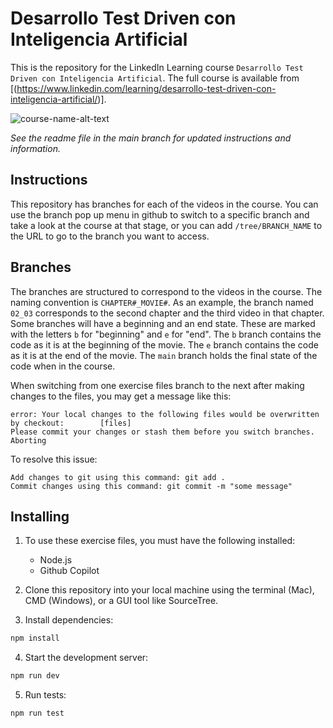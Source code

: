 # Desarrollo Test Driven con Inteligencia Artificial
This is the repository for the LinkedIn Learning course `Desarrollo Test Driven con Inteligencia Artificial`. The full course is available from [(https://www.linkedin.com/learning/desarrollo-test-driven-con-inteligencia-artificial/)].

![course-name-alt-text][lil-thumbnail-url] 

_See the readme file in the main branch for updated instructions and information._
## Instructions
This repository has branches for each of the videos in the course. You can use the branch pop up menu in github to switch to a specific branch and take a look at the course at that stage, or you can add `/tree/BRANCH_NAME` to the URL to go to the branch you want to access.

## Branches
The branches are structured to correspond to the videos in the course. The naming convention is `CHAPTER#_MOVIE#`. As an example, the branch named `02_03` corresponds to the second chapter and the third video in that chapter. 
Some branches will have a beginning and an end state. These are marked with the letters `b` for "beginning" and `e` for "end". The `b` branch contains the code as it is at the beginning of the movie. The `e` branch contains the code as it is at the end of the movie. The `main` branch holds the final state of the code when in the course.

When switching from one exercise files branch to the next after making changes to the files, you may get a message like this:

    error: Your local changes to the following files would be overwritten by checkout:        [files]
    Please commit your changes or stash them before you switch branches.
    Aborting

To resolve this issue:
	
    Add changes to git using this command: git add .
	Commit changes using this command: git commit -m "some message"

## Installing
1. To use these exercise files, you must have the following installed:
	- Node.js
    - Github Copilot

2. Clone this repository into your local machine using the terminal (Mac), CMD (Windows), or a GUI tool like SourceTree.
3. Install dependencies:
```bash
npm install
```
4. Start the development server:
```bash
npm run dev
```
5. Run tests:
```bash
npm run test
```


[0]: # (Replace these placeholder URLs with actual course URLs)

[lil-course-url]: https://www.linkedin.com/learning/desarrollo-test-driven-con-inteligencia-artificial/
[lil-thumbnail-url]: https://media.licdn.com/dms/image/v2/D4E0DAQHej0aEER_PAw/learning-public-crop_675_1200/B4EZgyFSYsGYAo-/0/1753186903903?e=2147483647&v=beta&t=UM660Q9Wgqa3nFrIcahWgIL2VX5OtgCI0CRdNfjr-II
